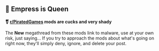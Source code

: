 ## 👑 Empress is Queen

#### ⚧️ [r/PiratedGames](https://www.reddit.com/r/PiratedGames/) mods are cucks and very shady

The **New** megathread from these mods link to malware, use at your own risk, just saying...
If you try to approach the mods about what's going on right now, they'll simply deny, ignore, and delete your post.